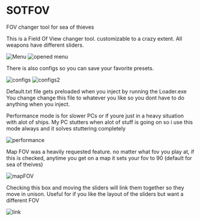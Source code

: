 # SOTFOV
FOV changer tool for sea of thieves

This is a Field Of View changer tool. customizable to a crazy extent.
All weapons have different sliders.

![Menu](https://user-images.githubusercontent.com/92900622/178387830-e6cfcedc-b994-477e-ab42-fbf142337186.png)
![opened menu](https://user-images.githubusercontent.com/92900622/178388005-4ffd4b36-7d3a-4357-9e45-5e40b60ad758.png)


There is also configs so you can save your favorite presets.

![configs](https://user-images.githubusercontent.com/92900622/178388046-70c4f391-6715-426b-9e67-75bff5c16dac.png)
![configs2](https://user-images.githubusercontent.com/92900622/178388049-a1d8ab68-06f1-4aef-830d-91bdf8da533b.png)

Default.txt file gets preloaded when you inject by running the Loader.exe
You change change this file to whatever you like so you dont have to do anything when you inject.


Performance mode is for slower PCs or if youre just in a heavy situation with alot of ships.
My PC stutters when alot of stuff is going on so i use this mode always and it solves stuttering completely

![performance](https://user-images.githubusercontent.com/92900622/178388135-6d4bc0a8-49d6-41d1-9e3f-77bdfd4d1fd8.png)

Map FOV was a heavily requested feature. no matter what fov you play at, if this is checked, anytime you get on a map it sets your fov to 90 (default for sea of theives)

![mapFOV](https://user-images.githubusercontent.com/92900622/178388431-c1745cd5-c162-4cc7-bab6-8f9f51caa5a0.png)

Checking this box and moving the sliders will link them together so they move in unison.
Useful for if you like the layout of the sliders but want a different FOV

![link](https://user-images.githubusercontent.com/92900622/178388512-b4986db9-50d0-4918-8dc9-3770edfc1b26.png)
